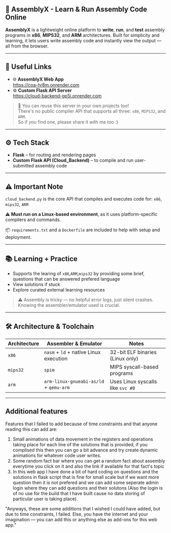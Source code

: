 ## 🚀 AssemblyX - Learn & Run Assembly Code Online

**AssemblyX** is a lightweight online platform to **write**, **run**, and **test** assembly programs in **x86**, **MIPS32**, and **ARM** architectures. Built for simplicity and learning, it lets users write assembly code and instantly view the output — all from the browser.

---

## 🔗 Useful Links

- 🌐 **AssemblyX Web App**  
  https://coa-hr8m.onrender.com  
- ⚙️ **Custom Flask API Server**  
  https://cloud-backend-gp5j.onrender.com

> 📌 You can reuse this server in your own projects too!  
> There's no public compiler API that supports all three: `x86`, `MIPS32`, and `ARM`.  
> So if *you* find one, please share it with me too :)

---

## ⚙️ Tech Stack

- **Flask** – for routing and rendering pages
- **Custom Flask API (Cloud_Backend)** – to compile and run user-submitted assembly code

---

## ⚠️ Important Note

`cloud_backend.py` is the core API that compiles and executes code for:
 `x86`,
 `mips32`,
 `ARM`

⚠️ **Must run on a Linux-based environment**, as it uses platform-specific compilers and commands.

📦 `requirements.txt` and a `Dockerfile` are included to help with setup and deployment.

---

## 📚 Learning + Practice

- Supports the learing of `x86`,`ARM`,`mips32` by providing some brief, questions that can be answered prefered language
- View solutions if stuck
- Explore curated external learning resources

> ⚠️ Assembly is tricky — no helpful error logs, just silent crashes. Knowing the assembler/emulator used is crucial.

---

## 🛠️ Architecture & Toolchain

| Architecture | Assembler & Emulator                   | Notes                              |
|--------------|----------------------------------------|------------------------------------|
| `x86`        | `nasm` + `ld` + native Linux execution | 32-bit ELF binaries (Linux only)   |
| `mips32`     | `spim`                                 | MIPS syscall-based programs        |
| `arm`        | `arm-linux-gnueabi-as/ld` + `qemu-arm` | Uses Linux syscalls like `svc #0`  |

---

## Additional features
Features that I failed to add because of time constraints and that anyone reading this can add are:
1) Small animations of data movement in the registers and operations taking place for each line of the solutions that is provided, if you complised this then you can go a bit advance and try create dynamic 
   animations for whatever code user writes.
2) Some random fact bar where you can get a random fact about assembly everytime you click on it and also the link if available for that fact's topic
3) In this web app I have done a bit of hard coding on questions and the solutions in flask script that is fine for small scale but if we want more question then it is not prefered and we can add some seperate 
   admin login where they can add questions and their solutons (Also the login is of no use for the build that I have built cause no data storing of particular user is taking place).

"Anyways, these are some additions that I wished I could have added, but due to time constraints, I failed. Else, you have the internet and your imagination — you can add this or anything else as add-ons for this web app."
